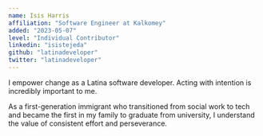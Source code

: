 ```yaml
---
name: Isis Harris
affiliation: "Software Engineer at Kalkomey"
added: "2023-05-07"
level: "Individual Contributor"
linkedin: "isistejeda"
github: "latinadeveloper"
twitter: "latinadeveloper"
---
```


I empower change as a Latina software developer. Acting with intention is incredibly important to me. 

As a first-generation immigrant who transitioned from social work to tech and became the first in my family to graduate from university, I understand the value of consistent effort and perseverance.
